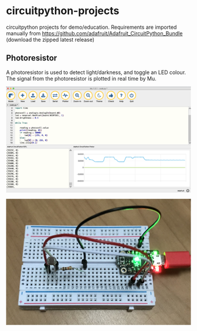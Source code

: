 # circuitpython-projects
circuitpython projects for demo/education. Requirements are imported manually from https://github.com/adafruit/Adafruit_CircuitPython_Bundle (download the zipped latest release)

## Photoresistor
A photoresistor is used to detect light/darkness, and toggle an LED colour. The signal from the photoresistor is plotted in real time by Mu.

<p align="center">
<img src="https://github.com/robmarkcole/circuitpython-projects/blob/master/photoresistor/mu_photoresistor.png" width="800">
</p>

<p align="center">
<img src="https://github.com/robmarkcole/circuitpython-projects/blob/master/photoresistor/trinket_photoresistor.jpg" width="800">
</p>

